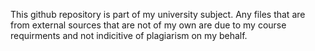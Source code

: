 This github repository is part of my university subject. Any files that are from external sources that are not of my own are due to my course requirments and not indicitive of plagiarism on my behalf.
